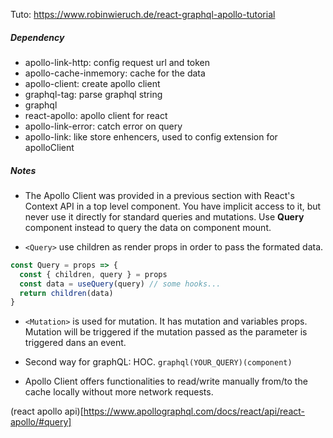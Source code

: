 Tuto: https://www.robinwieruch.de/react-graphql-apollo-tutorial

##### Dependency

- apollo-link-http: config request url and token
- apollo-cache-inmemory: cache for the data
- apollo-client: create apollo client
- graphql-tag: parse graphql string
- graphql
- react-apollo: apollo client for react
- apollo-link-error: catch error on query
- apollo-link: like store enhencers, used to config extension for apolloClient

##### Notes

- The Apollo Client was provided in a previous section with React's Context API in a top level component. You have implicit access to it, but never use it directly for standard queries and mutations. Use **Query** component instead to query the data on component mount.

- `<Query>` use children as render props in order to pass the formated data.

```js
const Query = props => {
  const { children, query } = props
  const data = useQuery(query) // some hooks...
  return children(data)
}
```

- `<Mutation>` is used for mutation. It has mutation and variables props. Mutation will be triggered if the mutation passed as the parameter is triggered dans an event.

- Second way for graphQL: HOC. `graphql(YOUR_QUERY)(component)`

- Apollo Client offers functionalities to read/write manually from/to the cache locally without more network requests.

(react apollo api)[https://www.apollographql.com/docs/react/api/react-apollo/#query]
